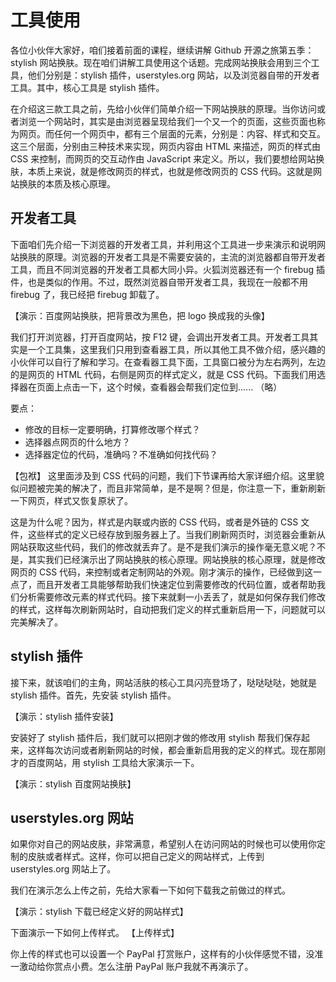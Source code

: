 # 工具使用

各位小伙伴大家好，咱们接着前面的课程，继续讲解 Github 开源之旅第五季：stylish 网站换肤。现在咱们讲解工具使用这个话题。完成网站换肤会用到三个工具，他们分别是：stylish 插件，userstyles.org 网站，以及浏览器自带的开发者工具。其中，核心工具是 stylish 插件。

在介绍这三款工具之前，先给小伙伴们简单介绍一下网站换肤的原理。当你访问或者浏览一个网站时，其实是由浏览器呈现给我们一个又一个的页面，这些页面也称为网页。而任何一个网页中，都有三个层面的元素，分别是：内容、样式和交互。这三个层面，分别由三种技术来实现，网页内容由 HTML 来描述，网页的样式由 CSS 来控制，而网页的交互动作由 JavaScript 来定义。所以，我们要想给网站换肤，本质上来说，就是修改网页的样式，也就是修改网页的 CSS 代码。这就是网站换肤的本质及核心原理。

## 开发者工具

下面咱们先介绍一下浏览器的开发者工具，并利用这个工具进一步来演示和说明网站换肤的原理。浏览器的开发者工具是不需要安装的，主流的浏览器都自带开发者工具，而且不同浏览器的开发者工具都大同小异。火狐浏览器还有一个 firebug 插件，也是类似的作用。不过，既然浏览器自带开发者工具，我现在一般都不用 firebug 了，我已经把 firebug 卸载了。

【演示：百度网站换肤，把背景改为黑色，把 logo 换成我的头像】

我们打开浏览器，打开百度网站，按 F12 键，会调出开发者工具。开发者工具其实是一个工具集，这里我们只用到查看器工具，所以其他工具不做介绍，感兴趣的小伙伴可以自行了解和学习。在查看器工具下面，工具窗口被分为左右两列，左边的是网页的 HTML 代码，右侧是网页的样式定义，就是 CSS 代码。下面我们用选择器在页面上点击一下，这个时候，查看器会帮我们定位到...... （略）

要点：
- 修改的目标一定要明确，打算修改哪个样式？
- 选择器点网页的什么地方？
- 选择器定位的代码，准确吗？不准确如何找代码？


【包袱】
这里面涉及到 CSS 代码的问题，我们下节课再给大家详细介绍。这里貌似问题被完美的解决了，而且非常简单，是不是啊？但是，你注意一下，重新刷新一下网页，样式又恢复原状了。

这是为什么呢？因为，样式是内联或内嵌的 CSS 代码，或者是外链的 CSS 文件，这些样式的定义已经存放到服务器上了。当我们刷新网页时，浏览器会重新从网站获取这些代码，我们的修改就丢弃了。是不是我们演示的操作毫无意义呢？不是，其实我们已经演示出了网站换肤的核心原理。网站换肤的核心原理，就是修改网页的 CSS 代码，来控制或者定制网站的外观。刚才演示的操作，已经做到这一点了，而且开发者工具能够帮助我们快速定位到需要修改的代码位置，或者帮助我们分析需要修改元素的样式代码。接下来就剩一小丢丢了，就是如何保存我们修改的样式，这样每次刷新网站时，自动把我们定义的样式重新启用一下，问题就可以完美解决了。

## stylish 插件

接下来，就该咱们的主角，网站活肤的核心工具闪亮登场了，哒哒哒哒，她就是 stylish 插件。首先，先安装 stylish 插件。

【演示：stylish 插件安装】

安装好了 stylish 插件后，我们就可以把刚才做的修改用 stylish 帮我们保存起来，这样每次访问或者刷新网站的时候，都会重新启用我的定义的样式。现在那刚才的百度网站，用 stylish 工具给大家演示一下。

【演示：stylish 百度网站换肤】
 

## userstyles.org 网站

如果你对自己的网站皮肤，非常满意，希望别人在访问网站的时候也可以使用你定制的皮肤或者样式。这样，你可以把自己定义的网站样式，上传到 userstyles.org 网站上了。

我们在演示怎么上传之前，先给大家看一下如何下载我之前做过的样式。

【演示：stylish 下载已经定义好的网站样式】

下面演示一下如何上传样式。
【上传样式】

你上传的样式也可以设置一个 PayPal 打赏账户，这样有的小伙伴感觉不错，没准一激动给你赏点小费。怎么注册 PayPal 账户我就不再演示了。

